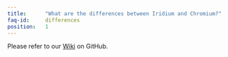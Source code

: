 ```yaml
---
title:		"What are the differences between Iridium and Chromium?"
faq-id:		differences
position:	1
---
```

Please refer to our [Wiki](https://github.com/iridium-browser/tracker/wiki "Differences between Iridium and Chromium") on GitHub.